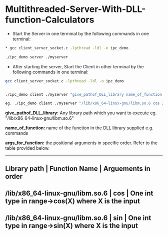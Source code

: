 # Multithreaded-Server-With-DLL-function-Calculators

* Start the Server in one terminal by the following commands in one terminal:
```bash
* gcc client_server_socket.c -lpthread -ldl -o ipc_demo

./ipc_demo server ./myserver
```

* After starting the server, Start the Client in other terminal by the following commands in one terminal:

```bash
gcc client_server_socket.c -lpthread -ldl -o ipc_demo


./ipc_demo client ./myserver "give_pathof_DLL_library name_of_function args_for_function"

eg. ./ipc_demo client ./myserver "/lib/x86_64-linux-gnu/libm.so.6 cos 2.0"
```
 **give_pathof_DLL_library:** Any library path which you want to execute eg. "/lib/x86_64-linux-gnu/libm.so.6"

 **name_of_function:** name of the function in the DLL library supplied e.g. commands

 **args_for_function:** the positional arguments in specific order. Refer to the table provided below.

------------------------------------------------------------------------------------------------------------------------------------
Library path                        |  Function Name            |  Arguements in order
------------------------------------------------------------------------------------------------------------------------------------
/lib/x86_64-linux-gnu/libm.so.6     | cos                       | One int type in range->cos(X) where X is the input
------------------------------------------------------------------------------------------------------------------------------------
/lib/x86_64-linux-gnu/libm.so.6     | sin                       | One int type in range->sin(X) where X is the input
------------------------------------------------------------------------------------------------------------------------------------








